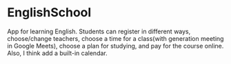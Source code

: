 # EnglishSchool

App for learning English. Students can register in different ways, choose/change teachers, choose a time for a class(with generation meeting in Google Meets), choose a plan for studying, and pay for the course online. Also, I think add a built-in calendar.
